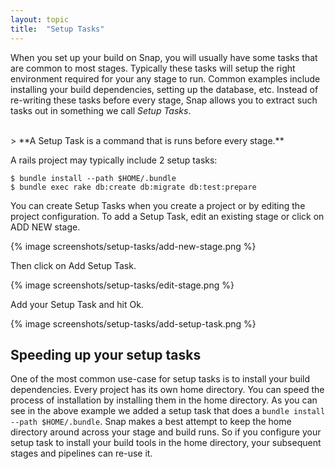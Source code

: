 ```yaml
---
layout: topic
title:  "Setup Tasks"
---
```


When you set up your build on Snap, you will usually have some tasks that are common to most stages. Typically these tasks will setup the right environment required for your any stage to run. Common examples include installing your build dependencies, setting up the database, etc. Instead of re-writing these tasks before every stage, Snap allows you to extract such tasks out in something we call *Setup Tasks*.

<br/>
> **A Setup Task is a command that is runs before every stage.**

<br/>

A rails project may typically include 2 setup tasks:

    $ bundle install --path $HOME/.bundle
    $ bundle exec rake db:create db:migrate db:test:prepare

You can create Setup Tasks when you create a project or by editing the project configuration. To add a Setup Task,
edit an existing stage or click on ADD NEW stage.

{% image screenshots/setup-tasks/add-new-stage.png %}

Then click on Add Setup Task.

{% image screenshots/setup-tasks/edit-stage.png %}

Add your Setup Task and hit Ok.

{% image screenshots/setup-tasks/add-setup-task.png %}

## Speeding up your setup tasks

One of the most common use-case for setup tasks is to install your build
dependencies. Every project has its own home directory. You can speed the
process of installation by installing them in the home directory. As you can
see in the above example we added a setup task that does a `bundle install
--path $HOME/.bundle`.  Snap makes a best attempt to keep the home directory
around across your stage and build runs. So if you configure your setup task to
install your build tools in the home directory, your subsequent stages and
pipelines can re-use it.

